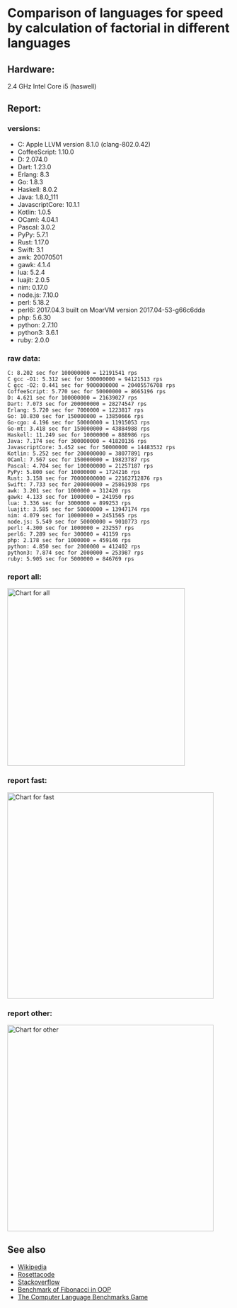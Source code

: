 Comparison of languages for speed by calculation of factorial in different languages
====================================================================================

Hardware:
---------
2.4 GHz Intel Core i5 (haswell)

Report:
-------
### versions:

  * C: Apple LLVM version 8.1.0 (clang-802.0.42)
  * CoffeeScript: 1.10.0
  * D: 2.074.0
  * Dart: 1.23.0
  * Erlang: 8.3
  * Go: 1.8.3
  * Haskell: 8.0.2
  * Java: 1.8.0_111
  * JavascriptCore: 10.1.1
  * Kotlin: 1.0.5
  * OCaml: 4.04.1
  * Pascal: 3.0.2
  * PyPy: 5.7.1
  * Rust: 1.17.0
  * Swift: 3.1
  * awk: 20070501
  * gawk: 4.1.4
  * lua: 5.2.4
  * luajit: 2.0.5
  * nim: 0.17.0
  * node.js: 7.10.0
  * perl: 5.18.2
  * perl6: 2017.04.3 built on MoarVM version 2017.04-53-g66c6dda
  * php: 5.6.30
  * python: 2.7.10
  * python3: 3.6.1
  * ruby: 2.0.0


### raw data:

    C: 8.202 sec for 100000000 = 12191541 rps
    C gcc -O1: 5.312 sec for 500000000 = 94121513 rps
    C gcc -O2: 0.441 sec for 9000000000 = 20405576708 rps
    CoffeeScript: 5.770 sec for 50000000 = 8665196 rps
    D: 4.621 sec for 100000000 = 21639027 rps
    Dart: 7.073 sec for 200000000 = 28274547 rps
    Erlang: 5.720 sec for 7000000 = 1223817 rps
    Go: 10.830 sec for 150000000 = 13850666 rps
    Go-cgo: 4.196 sec for 50000000 = 11915053 rps
    Go-mt: 3.418 sec for 150000000 = 43884988 rps
    Haskell: 11.249 sec for 10000000 = 888986 rps
    Java: 7.174 sec for 300000000 = 41820136 rps
    JavascriptCore: 3.452 sec for 50000000 = 14483532 rps
    Kotlin: 5.252 sec for 200000000 = 38077891 rps
    OCaml: 7.567 sec for 150000000 = 19823787 rps
    Pascal: 4.704 sec for 100000000 = 21257187 rps
    PyPy: 5.800 sec for 10000000 = 1724216 rps
    Rust: 3.158 sec for 70000000000 = 22162712876 rps
    Swift: 7.733 sec for 200000000 = 25861938 rps
    awk: 3.201 sec for 1000000 = 312420 rps
    gawk: 4.133 sec for 1000000 = 241950 rps
    lua: 3.336 sec for 3000000 = 899253 rps
    luajit: 3.585 sec for 50000000 = 13947174 rps
    nim: 4.079 sec for 10000000 = 2451565 rps
    node.js: 5.549 sec for 50000000 = 9010773 rps
    perl: 4.300 sec for 1000000 = 232557 rps
    perl6: 7.289 sec for 300000 = 41159 rps
    php: 2.178 sec for 1000000 = 459146 rps
    python: 4.850 sec for 2000000 = 412402 rps
    python3: 7.874 sec for 2000000 = 253987 rps
    ruby: 5.905 sec for 5000000 = 846769 rps


### report all:

<img alt="Chart for all" width="401" src="https://chart.googleapis.com/chart?cht=bhs&chs=602x498&chd=t%3A94121512%2C43884988%2C41820136%2C38077890%2C28274546%2C25861938%2C21639027%2C21257186%2C19823786%2C14483531%2C13947173%2C13850665%2C12191540%2C11915052%2C9010772%2C8665196%2C2451564%2C1724216%2C1223816%2C899252%2C888986%2C846768%2C459146%2C412402%2C312420%2C253986%2C241949%2C232556&chco=4d89f9&chbh=12&chds=0,94121512.9061866&chxt=x,y,r&chxl=1%3A%7Cperl%7Cgawk%7Cpython3%7Cawk%7Cpython%7Cphp%7Cruby%7CHaskell%7Clua%7CErlang%7CPyPy%7Cnim%7CCoffeeScript%7Cnode.js%7CGo-cgo%7CC%7CGo%7Cluajit%7CJavascriptCore%7COCaml%7CPascal%7CD%7CSwift%7CDart%7CKotlin%7CJava%7CGo-mt%7CC%20gcc%20-O1%7C2%3A%7C232556%20rps%7C241949%20rps%7C253986%20rps%7C312420%20rps%7C412402%20rps%7C459146%20rps%7C846768%20rps%7C888986%20rps%7C899252%20rps%7C1223816%20rps%7C1724216%20rps%7C2451564%20rps%7C8665196%20rps%7C9010772%20rps%7C11915052%20rps%7C12191540%20rps%7C13850665%20rps%7C13947173%20rps%7C14483531%20rps%7C19823786%20rps%7C21257186%20rps%7C21639027%20rps%7C25861938%20rps%7C28274546%20rps%7C38077890%20rps%7C41820136%20rps%7C43884988%20rps%7C94121512%20rps%7C0%3A%7C0%20%25%7C10%20%25%7C20%20%25%7C30%20%25%7C40%20%25%7C50%20%25%7C60%20%25%7C70%20%25%7C80%20%25%7C90%20%25%7C100%20%25">

### report fast:

<img alt="Chart for fast" width="466" src="https://chart.googleapis.com/chart?cht=bhs&chs=700x311&chd=t%3A94121512%2C43884988%2C41820136%2C38077890%2C28274546%2C25861938%2C21639027%2C21257186%2C19823786%2C14483531%2C13947173%2C13850665%2C12191540%2C11915052%2C9010772%2C8665196%2C2451564&chco=4d89f9&chbh=12&chds=0,94121512.9061866&chxt=x,y,r&chxl=1%3A%7Cnim%7CCoffeeScript%7Cnode.js%7CGo-cgo%7CC%7CGo%7Cluajit%7CJavascriptCore%7COCaml%7CPascal%7CD%7CSwift%7CDart%7CKotlin%7CJava%7CGo-mt%7CC%20gcc%20-O1%7C2%3A%7C2451564%20rps%7C8665196%20rps%7C9010772%20rps%7C11915052%20rps%7C12191540%20rps%7C13850665%20rps%7C13947173%20rps%7C14483531%20rps%7C19823786%20rps%7C21257186%20rps%7C21639027%20rps%7C25861938%20rps%7C28274546%20rps%7C38077890%20rps%7C41820136%20rps%7C43884988%20rps%7C94121512%20rps%7C0%3A%7C0%20%25%7C10%20%25%7C20%20%25%7C30%20%25%7C40%20%25%7C50%20%25%7C60%20%25%7C70%20%25%7C80%20%25%7C90%20%25%7C100%20%25">

### report other:

<img alt="Chart for other" width="466" src="https://chart.googleapis.com/chart?cht=bhs&chs=700x209&chd=t%3A1724216%2C1223816%2C899252%2C888986%2C846768%2C459146%2C412402%2C312420%2C253986%2C241949%2C232556&chco=4d89f9&chbh=12&chds=0,1724216.3828799&chxt=x,y,r&chxl=1%3A%7Cperl%7Cgawk%7Cpython3%7Cawk%7Cpython%7Cphp%7Cruby%7CHaskell%7Clua%7CErlang%7CPyPy%7C2%3A%7C232556%20rps%7C241949%20rps%7C253986%20rps%7C312420%20rps%7C412402%20rps%7C459146%20rps%7C846768%20rps%7C888986%20rps%7C899252%20rps%7C1223816%20rps%7C1724216%20rps%7C0%3A%7C0%20%25%7C10%20%25%7C20%20%25%7C30%20%25%7C40%20%25%7C50%20%25%7C60%20%25%7C70%20%25%7C80%20%25%7C90%20%25%7C100%20%25">



See also
--------

  * [Wikipedia](http://en.wikipedia.org/wiki/Factorial)
  * [Rosettacode](http://rosettacode.org/wiki/Factorial)
  * [Stackoverflow](http://stackoverflow.com/questions/23930/factorial-algorithms-in-different-languages)
  * [Benchmark of Fibonacci in OOP](https://github.com/Balancer/benchmarks-fib-obj)
  * [The Computer Language Benchmarks Game](http://benchmarksgame.alioth.debian.org)
